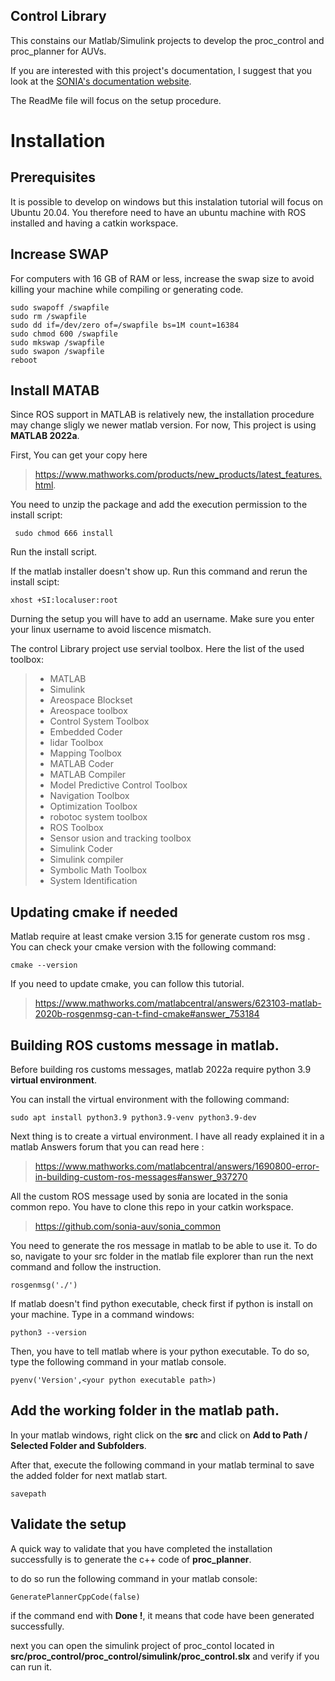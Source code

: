 ## Control Library
This constains our Matlab/Simulink projects to develop the proc_control and proc_planner for AUVs.

If you are interested with this project's documentation, I suggest that you look at the [SONIA's documentation website](https://wiki.sonia.etsmtl.ca/en/software/Navigation-and-Control).

The ReadMe file will focus on the setup procedure.
# Installation
## Prerequisites 
It is possible to develop on windows but this instalation tutorial will focus on Ubuntu 20.04.
You therefore need to have an ubuntu machine with ROS installed and having a catkin workspace.

## Increase  SWAP
For computers with 16 GB of RAM or less, increase the swap size to avoid killing your machine while compiling or generating code.
``` 
sudo swapoff /swapfile
sudo rm /swapfile
sudo dd if=/dev/zero of=/swapfile bs=1M count=16384
sudo chmod 600 /swapfile
sudo mkswap /swapfile
sudo swapon /swapfile
reboot
``` 
## Install MATAB
Since ROS support in MATLAB is relatively new, the installation procedure may change sligly we newer matlab version.
For now, This project is using **MATLAB 2022a**.

First, You can get your copy here

> https://www.mathworks.com/products/new_products/latest_features.html.

You need to unzip the package and add the execution permission to the install script:

` sudo chmod 666 install`

Run the install script.

If the matlab installer doesn't show up. Run this command and rerun the install scipt:

`xhost +SI:localuser:root`

Durning the setup you will have to add an username. Make sure you enter your linux username to avoid liscence mismatch.

The control Library project use servial toolbox. Here the list of the used toolbox:

> - MATLAB                                                
> - Simulink  
> - Areospace Blockset
> - Areospace toolbox                                          
> - Control System Toolbox                               
> - Embedded Coder    
> - lidar Toolbox
> - Mapping Toolbox                                   
> - MATLAB Coder
> - MATLAB Compiler
> - Model Predictive Control Toolbox                      
> - Navigation Toolbox                                    
> - Optimization Toolbox  
> - robotoc system toolbox                             
> - ROS Toolbox       
> - Sensor usion and tracking toolbox
> - Simulink Coder          
> - Simulink compiler
> - Symbolic Math Toolbox                             
> - System Identification                           

## Updating cmake if needed
Matlab require at least cmake version 3.15 for generate custom ros msg . You can check your cmake version with the following command:

`cmake --version`

If you need to update cmake, you can follow this tutorial.
> https://www.mathworks.com/matlabcentral/answers/623103-matlab-2020b-rosgenmsg-can-t-find-cmake#answer_753184

## Building ROS customs message in matlab.
Before building ros customs messages, matlab 2022a require python 3.9 **virtual environment**.

You can install the virtual environment with the following command:

`sudo apt install python3.9 python3.9-venv python3.9-dev`

Next thing is to create a virtual environment. I have all ready explained it in a matlab Answers forum that you can read here :

> https://www.mathworks.com/matlabcentral/answers/1690800-error-in-building-custom-ros-messages#answer_937270

All the custom ROS message used by sonia are located in the sonia common repo. You have to clone this repo in your catkin workspace.

> https://github.com/sonia-auv/sonia_common

You need to generate the ros message in matlab to be able to use it. To do so, navigate to your src folder in the matlab file explorer than run the next command and follow the instruction.

`rosgenmsg('./')`

If matlab doesn't find python executable, check first if python is install on your machine. Type in a command windows:

`python3 --version`

Then, you have to tell matlab where is your python executable. To do so, type the following command in your matlab console.

`pyenv('Version',<your python executable path>)`

## Add the working folder in the matlab path.
In your matlab windows, right click on the **src** and click on **Add to Path / Selected Folder and Subfolders**.

After that, execute the following command in your matlab terminal to save the added folder for next matlab start.

`savepath`

## Validate the setup 
A quick way to validate that you have completed the installation successfully is to generate the c++ code of **proc_planner**.

to do so run the following command in your matlab console:

`GeneratePlannerCppCode(false)`

if the command end with **Done !**, it means that code have been generated successfully.

next you can open the simulink project of proc_contol located in **src/proc_control/proc_control/simulink/proc_control.slx** and verify if you can run it.
